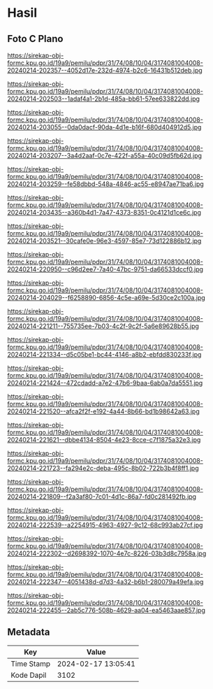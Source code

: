 # Hasil

## Foto C Plano

https://sirekap-obj-formc.kpu.go.id/19a9/pemilu/pdpr/31/74/08/10/04/3174081004008-20240214-202357--4052d17e-232d-4974-b2c6-16431b512deb.jpg

https://sirekap-obj-formc.kpu.go.id/19a9/pemilu/pdpr/31/74/08/10/04/3174081004008-20240214-202503--1adaf4a1-2b1d-485a-bb61-57ee633822dd.jpg

https://sirekap-obj-formc.kpu.go.id/19a9/pemilu/pdpr/31/74/08/10/04/3174081004008-20240214-203055--0da0dacf-90da-4d1e-b16f-680d404912d5.jpg

https://sirekap-obj-formc.kpu.go.id/19a9/pemilu/pdpr/31/74/08/10/04/3174081004008-20240214-203207--3a4d2aaf-0c7e-422f-a55a-40c09d5fb62d.jpg

https://sirekap-obj-formc.kpu.go.id/19a9/pemilu/pdpr/31/74/08/10/04/3174081004008-20240214-203259--fe58dbbd-548a-4846-ac55-e8947ae71ba6.jpg

https://sirekap-obj-formc.kpu.go.id/19a9/pemilu/pdpr/31/74/08/10/04/3174081004008-20240214-203435--a360b4d1-7a47-4373-8351-0c4121d1ce6c.jpg

https://sirekap-obj-formc.kpu.go.id/19a9/pemilu/pdpr/31/74/08/10/04/3174081004008-20240214-203521--30cafe0e-96e3-4597-85e7-73d122886b12.jpg

https://sirekap-obj-formc.kpu.go.id/19a9/pemilu/pdpr/31/74/08/10/04/3174081004008-20240214-220950--c96d2ee7-7a40-47bc-9751-da66533dccf0.jpg

https://sirekap-obj-formc.kpu.go.id/19a9/pemilu/pdpr/31/74/08/10/04/3174081004008-20240214-204029--f6258890-6856-4c5e-a69e-5d30ce2c100a.jpg

https://sirekap-obj-formc.kpu.go.id/19a9/pemilu/pdpr/31/74/08/10/04/3174081004008-20240214-221211--755735ee-7b03-4c2f-9c2f-5a6e89628b55.jpg

https://sirekap-obj-formc.kpu.go.id/19a9/pemilu/pdpr/31/74/08/10/04/3174081004008-20240214-221334--d5c05be1-bc44-4146-a8b2-ebfdd830233f.jpg

https://sirekap-obj-formc.kpu.go.id/19a9/pemilu/pdpr/31/74/08/10/04/3174081004008-20240214-221424--472cdadd-a7e2-47b6-9baa-6ab0a7da5551.jpg

https://sirekap-obj-formc.kpu.go.id/19a9/pemilu/pdpr/31/74/08/10/04/3174081004008-20240214-221520--afca2f2f-e192-4a44-8b66-bd1b98642a63.jpg

https://sirekap-obj-formc.kpu.go.id/19a9/pemilu/pdpr/31/74/08/10/04/3174081004008-20240214-221621--dbbe4134-8504-4e23-8cce-c7f1875a32e3.jpg

https://sirekap-obj-formc.kpu.go.id/19a9/pemilu/pdpr/31/74/08/10/04/3174081004008-20240214-221723--fa294e2c-deba-495c-8b02-722b3b4f8ff1.jpg

https://sirekap-obj-formc.kpu.go.id/19a9/pemilu/pdpr/31/74/08/10/04/3174081004008-20240214-221809--f2a3af80-7c01-4d1c-86a7-fd0c281492fb.jpg

https://sirekap-obj-formc.kpu.go.id/19a9/pemilu/pdpr/31/74/08/10/04/3174081004008-20240214-222539--a2254915-4963-4927-9c12-68c993ab27cf.jpg

https://sirekap-obj-formc.kpu.go.id/19a9/pemilu/pdpr/31/74/08/10/04/3174081004008-20240214-222302--d2698392-1070-4e7c-8226-03b3d8c7958a.jpg

https://sirekap-obj-formc.kpu.go.id/19a9/pemilu/pdpr/31/74/08/10/04/3174081004008-20240214-222347--4051438d-d7d3-4a32-b6b1-280079a49efa.jpg

https://sirekap-obj-formc.kpu.go.id/19a9/pemilu/pdpr/31/74/08/10/04/3174081004008-20240214-222455--2ab5c776-508b-4629-aa04-ea5463aae857.jpg


## Metadata

| Key        | Value               |
| ---------- | ------------------- |
| Time Stamp | 2024-02-17 13:05:41 |
| Kode Dapil | 3102                |



